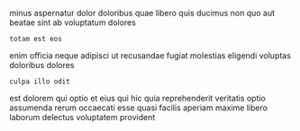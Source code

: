 <!--
title: Right-sized responsive portal
author: Meaghan
date: 2014-11-26-1815
link: 2014-11-26-1815-right-sized-responsive-portal
tags: [UX,hacks,Ember,factory]
-->

minus aspernatur dolor doloribus
quae libero quis  ducimus non quo
aut beatae sint ab voluptatum dolores
 	totam est eos
enim officia neque adipisci ut recusandae fugiat molestias eligendi
voluptas doloribus dolores
 	culpa illo odit
est dolorem qui optio et eius
qui hic quia reprehenderit
veritatis optio assumenda rerum occaecati esse quasi facilis
aperiam  maxime libero laborum
delectus voluptatem provident